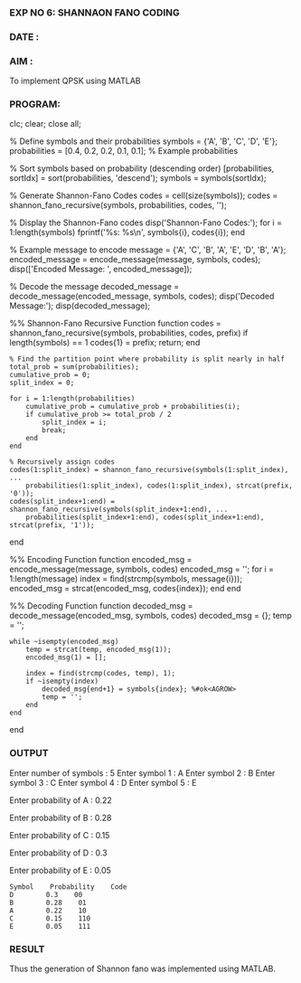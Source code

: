 ### EXP NO 6: SHANNAON FANO CODING
### DATE :
### AIM : 
 To implement QPSK using MATLAB
 ### PROGRAM:
clc;
clear;
close all;

% Define symbols and their probabilities
symbols = {'A', 'B', 'C', 'D', 'E'};
probabilities = [0.4, 0.2, 0.2, 0.1, 0.1]; % Example probabilities

% Sort symbols based on probability (descending order)
[probabilities, sortIdx] = sort(probabilities, 'descend');
symbols = symbols(sortIdx);

% Generate Shannon-Fano Codes
codes = cell(size(symbols));
codes = shannon_fano_recursive(symbols, probabilities, codes, '');

% Display the Shannon-Fano codes
disp('Shannon-Fano Codes:');
for i = 1:length(symbols)
    fprintf('%s: %s\n', symbols{i}, codes{i});
end

% Example message to encode
message = {'A', 'C', 'B', 'A', 'E', 'D', 'B', 'A'};
encoded_message = encode_message(message, symbols, codes);
disp(['Encoded Message: ', encoded_message]);

% Decode the message
decoded_message = decode_message(encoded_message, symbols, codes);
disp('Decoded Message:');
disp(decoded_message);

%% Shannon-Fano Recursive Function
function codes = shannon_fano_recursive(symbols, probabilities, codes, prefix)
    if length(symbols) == 1
        codes{1} = prefix;
        return;
    end

    % Find the partition point where probability is split nearly in half
    total_prob = sum(probabilities);
    cumulative_prob = 0;
    split_index = 0;
    
    for i = 1:length(probabilities)
        cumulative_prob = cumulative_prob + probabilities(i);
        if cumulative_prob >= total_prob / 2
            split_index = i;
            break;
        end
    end

    % Recursively assign codes
    codes(1:split_index) = shannon_fano_recursive(symbols(1:split_index), ...
        probabilities(1:split_index), codes(1:split_index), strcat(prefix, '0'));
    codes(split_index+1:end) = shannon_fano_recursive(symbols(split_index+1:end), ...
        probabilities(split_index+1:end), codes(split_index+1:end), strcat(prefix, '1'));
end

%% Encoding Function
function encoded_msg = encode_message(message, symbols, codes)
    encoded_msg = '';
    for i = 1:length(message)
        index = find(strcmp(symbols, message{i}));
        encoded_msg = strcat(encoded_msg, codes{index});
    end
end

%% Decoding Function
function decoded_msg = decode_message(encoded_msg, symbols, codes)
    decoded_msg = {};
    temp = '';
    
    while ~isempty(encoded_msg)
        temp = strcat(temp, encoded_msg(1));
        encoded_msg(1) = [];

        index = find(strcmp(codes, temp), 1);
        if ~isempty(index)
            decoded_msg{end+1} = symbols{index}; %#ok<AGROW>
            temp = '';
        end
    end
end
### OUTPUT
Enter number of symbols    : 5
Enter symbol 1 : A
Enter symbol 2 : B
Enter symbol 3 : C
Enter symbol 4 : D
Enter symbol 5 : E

Enter probability of A : 0.22

Enter probability of B : 0.28

Enter probability of C : 0.15

Enter probability of D : 0.3

Enter probability of E : 0.05



    Symbol    Probability    Code
    D        0.3    00
    B        0.28    01
    A        0.22    10
    C        0.15    110
    E        0.05    111
### RESULT
Thus the generation of Shannon fano was implemented using MATLAB.
